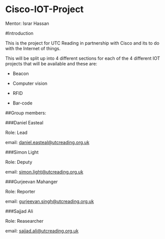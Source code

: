 # Cisco-IOT-Project

Mentor: Israr Hassan

#Introduction

This is the project for UTC Reading in partnership with Cisco and its to do with the Internet of things.

This will be split up into 4 different sections for each of the 4 different IOT projects that will be available and these are:

* Beacon

* Computer vision

* RFID

* Bar-code

##Group members:

###Daniel Easteal

Role: Lead

email: daniel.easteal@utcreading.org.uk

###Simon Light

Role: Deputy

email: simon.light@utcreading.org.uk

###Gurjeevan Mahanger

Role: Reporter

email: gurjeevan.singh@utcreading.org.uk

###Sajjad Ali

Role: Reasearcher

email: sajjad.ali@utcreading.org.uk

